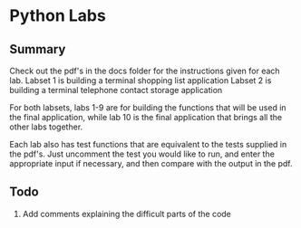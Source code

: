 # Python Labs

## Summary
Check out the pdf's in the docs folder for the instructions given for each lab.
Labset 1 is building a terminal shopping list application
Labset 2 is building a terminal telephone contact storage application

For both labsets, labs 1-9 are for building the functions that will be used in the final application, while lab 10 is the final application that brings all the other labs together.

Each lab also has test functions that are equivalent to the tests supplied in the pdf's. Just uncomment the test you would like to run, and enter the appropriate input if necessary, and then compare with the output in the pdf.

## Todo
1. Add comments explaining the difficult parts of the code
